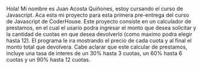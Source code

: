 Hola! Mi nombre es Juan Acosta Quiñones, estoy cursando el curso de Javascript.
Aca esta mi proyecto para esta primera pre-entrega del curso de Javascript de CoderHouse.
Este proyecto consiste en un calculador de prestamos, en el cual el usario podra ingresar el monto que desea solicitar y la cantidad de cuotas en que desea devolverlo (como maximo podra elegir hasta 12). 
El programa le ira mostrando el precio de cada cuota y al final el monto total que devolvera.
Cabe aclarar que este calcular de prestamos, incluye una tasa de interes de un 30% hasta 3 cuotas, un 60% hasta 6 cuotas y un 90% hasta 12 cuotas.
